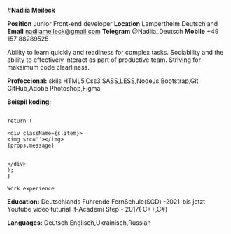 #**Nadiia Meileck**

**Position**    Junior Front-end developer
**Location**    Lampertheim Deutschland
**Email**       nadiiameileck@gmail.com
**Telegram**    @Nadiia_Deutsch
**Mobile**      +49 157 88289525

Ability to learn quickly and readiness for complex tasks.
Sociability and the ability to effectively interact as part of productive team. Striving for maksimum code clearliness.


**Profeccional:** skils  HTML5,Css3,SASS,LESS,NodeJs,Bootstrap,Git, GitHub,Adobe Photoshop,Figma

**Beispil koding:**
```const Post = (props) => {

return (

<div className={s.item}>
<img src=''></img>
{props.message}


</div>
);
}

Work experience 
```

**Education:**
Deutschlands Fuhrende FernSchule(SGD) -2021-bis jetzt
Youtube video tuturial
It-Academi Step - 2017( C++,C#)

**Languages:** Deutsch,Englisch,Ukrainisch,Russian